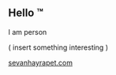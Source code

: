## Hello ™

I am person

( insert something interesting ) 

[sevanhayrapet.com](www.sevanhayrapet.co.uk)
